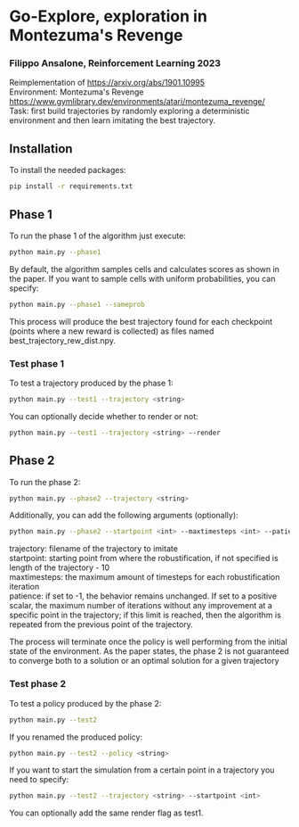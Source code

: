 # Go-Explore, exploration in Montezuma's Revenge
### Filippo Ansalone, Reinforcement Learning 2023

Reimplementation of https://arxiv.org/abs/1901.10995  
Environment: Montezuma's Revenge https://www.gymlibrary.dev/environments/atari/montezuma_revenge/  
Task: first build trajectories by randomly exploring a deterministic environment and then learn imitating the best trajectory.

## Installation
To install the needed packages:
```bash
pip install -r requirements.txt
```

## Phase 1
To run the phase 1 of the algorithm just execute:
```bash
python main.py --phase1
```
By default, the algorithm samples cells and calculates scores as shown in the paper. If you want to sample cells with uniform probabilities, you can specify:
```bash
python main.py --phase1 --sameprob
```
This process will produce the best trajectory found for each checkpoint (points where a new reward is collected) as files named best_trajectory_rew<reward>_dist<steps>.npy.  
### Test phase 1
To test a trajectory produced by the phase 1:
```bash
python main.py --test1 --trajectory <string>
```
You can optionally decide whether to render or not:
```bash
python main.py --test1 --trajectory <string> --render
```

## Phase 2
To run the phase 2:
```bash
python main.py --phase2 --trajectory <string>
```
Additionally, you can add the following arguments (optionally):
```bash
python main.py --phase2 --startpoint <int> --maxtimesteps <int> --patience <int>
```
trajectory: filename of the trajectory to imitate  
startpoint: starting point from where the robustification, if not specified is length of the trajectory - 10  
maxtimesteps: the maximum amount of timesteps for each robustification iteration  
patience: if set to -1, the behavior remains unchanged. If set to a positive scalar, the maximum number of iterations without any improvement at a specific point in the trajectory; if this limit is reached, then the algorithm is repeated from the previous point of the trajectory.  

The process will terminate once the policy is well performing from the initial state of the environment. As the paper states, the phase 2 is not guaranteed to converge both to a solution or an optimal solution for a given trajectory  
### Test phase 2
To test a policy produced by the phase 2:
```bash
python main.py --test2
```
If you renamed the produced policy:
```bash
python main.py --test2 --policy <string>
```
If you want to start the simulation from a certain point in a trajectory you need to specify:
```bash
python main.py --test2 --trajectory <string> --startpoint <int>
```
You can optionally add the same render flag as test1.